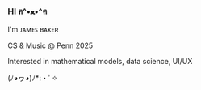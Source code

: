 ### HI ฅ^•ﻌ•^ฅ

I'm ᴊᴀᴍᴇꜱ ʙᴀᴋᴇʀ

CS & Music @ Penn 2025

Interested in mathematical models, data science, UI/UX

(ﾉ◕ヮ◕)ﾉ*:・ﾟ✧

